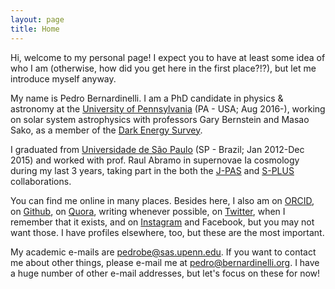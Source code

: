```yaml
---
layout: page
title: Home
---
```


Hi, welcome to my personal page! I expect you to have at least some idea of who I am (otherwise, how did you get here in the first place?!?), but let me introduce myself anyway. 

My name is Pedro Bernardinelli. I am a PhD candidate in physics & astronomy at the [University of Pennsylvania](https://www.physics.upenn.edu/people/graduate-students/pedro-henrique-bernardinelli) (PA - USA; Aug 2016-), working on solar system astrophysics with professors Gary Bernstein and Masao Sako, as a member of the [Dark Energy Survey](https://www.darkenergysurvey.org). 

I graduated from [Universidade de São Paulo](http://portal.if.usp.br/ifusp/pt-br/users/bernardi) (SP - Brazil; Jan 2012-Dec 2015) and worked with prof. Raul Abramo in supernovae Ia cosmology during my last 3 years, taking part in the both the [J-PAS](http://j-pas.org/ "Javalambre Physics of the Accelerating Universe Astrophysical Survey") and [S-PLUS](http://www.iag.usp.br/labcosmos/en/s-plus/ "Southern Photometric Local Universe Survey") collaborations. 

You can find me online in many places. Besides here, I also am on [ORCID](https://orcid.org/0000-0003-0743-9422
 "Orcid ID"), on [Github](https://github.com/bernardinelli "Pedro Bernardinelli"), on [Quora](https://www.quora.com/profile/Pedro-Henrique-Bernardinelli "Pedro Bernardinelli"), writing whenever possible, on [Twitter](https://twitter.com/phbernardinelli), when I remember that it exists, and on [Instagram](https://www.instagram.com/pedrohbernardinelli/) and Facebook, but you may not want those. I have profiles elsewhere, too, but these are the most important.

My academic e-mails are <pedrobe@sas.upenn.edu>. If you want to contact me about other things, please e-mail me at <pedro@bernardinelli.org>. I have a huge number of other e-mail addresses, but let's focus on these for now!

